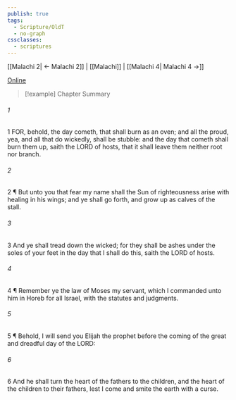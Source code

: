 ```yaml
---
publish: true
tags:
  - Scripture/OldT
  - no-graph
cssclasses:
  - scriptures
---
```

[[Malachi 2| ← Malachi 2]] | [[Malachi]] | [[Malachi 4| Malachi 4 →]]

[Online](https://churchofjesuschrist.org/study/scriptures/ot/mal/4?lang=eng)

>[!example] Chapter Summary
>
###### 1
1 FOR, behold, the day cometh, that shall burn as an oven; and all the proud, yea, and all that do wickedly, shall be stubble: and the day that cometh shall burn them up, saith the LORD of hosts, that it shall leave them neither root nor branch.
###### 2
2 ¶ But unto you that fear my name shall the Sun of righteousness arise with healing in his wings; and ye shall go forth, and grow up as calves of the stall.
###### 3
3 And ye shall tread down the wicked; for they shall be ashes under the soles of your feet in the day that I shall do this, saith the LORD of hosts.
###### 4
4 ¶ Remember ye the law of Moses my servant, which I commanded unto him in Horeb for all Israel, with the statutes and judgments.
###### 5
5 ¶ Behold, I will send you Elijah the prophet before the coming of the great and dreadful day of the LORD:
###### 6
6 And he shall turn the heart of the fathers to the children, and the heart of the children to their fathers, lest I come and smite the earth with a curse.



